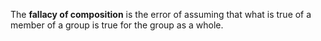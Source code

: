 The **fallacy of composition** is the error of assuming that what is true of a member of a group is true for the group as a whole.